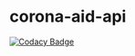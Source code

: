 # corona-aid-api
[![Codacy Badge](https://api.codacy.com/project/badge/Grade/648ad20c31b841d684a5d03b2e93c798)](https://app.codacy.com/gh/StudentsAgainstCovid19/corona-aid-api?utm_source=github.com&utm_medium=referral&utm_content=StudentsAgainstCovid19/corona-aid-api&utm_campaign=Badge_Grade_Dashboard)
